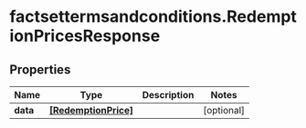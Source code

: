 # factsettermsandconditions.RedemptionPricesResponse

## Properties

Name | Type | Description | Notes
------------ | ------------- | ------------- | -------------
**data** | [**[RedemptionPrice]**](RedemptionPrice.md) |  | [optional] 


